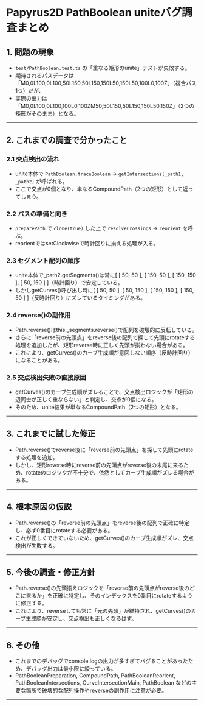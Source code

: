 # Papyrus2D PathBoolean uniteバグ調査まとめ

## 1. 問題の現象

- `test/PathBoolean.test.ts` の「重なる矩形のunite」テストが失敗する。
- 期待されるパスデータは「M0,0L100,0L100,50L150,50L150,150L50,150L50,100L0,100Z」（複合パス1つ）だが、
- 実際の出力は「M0,0L100,0L100,100L0,100ZM50,50L150,50L150,150L50,150Z」（2つの矩形がそのまま）となる。

---

## 2. これまでの調査で分かったこと

### 2.1 交点検出の流れ

- unite本体で `PathBoolean.traceBoolean` → `getIntersections(_path1, _path2)` が呼ばれる。
- ここで交点が0個となり、単なるCompoundPath（2つの矩形）として返ってしまう。

### 2.2 パスの準備と向き

- `preparePath` で `clone(true)` した上で `resolveCrossings` → `reorient` を呼ぶ。
- reorientではsetClockwiseで時計回りに揃える処理が入る。

### 2.3 セグメント配列の順序

- unite本体で_path2.getSegments()は常に[ [ 50, 50 ], [ 150, 50 ], [ 150, 150 ], [ 50, 150 ] ]（時計回り）で安定している。
- しかしgetCurves()呼び出し時に[ [ 50, 50 ], [ 50, 150 ], [ 150, 150 ], [ 150, 50 ] ]（反時計回り）にズレているタイミングがある。

### 2.4 reverse()の副作用

- Path.reverse()はthis._segments.reverse()で配列を破壊的に反転している。
- さらに「reverse前の先頭点」をreverse後の配列で探して先頭にrotateする処理を追加したが、矩形reverse時に正しく先頭が揃わない場合がある。
- これにより、getCurves()のカーブ生成順が意図しない順序（反時計回り）になることがある。

### 2.5 交点検出失敗の直接原因

- getCurves()のカーブ生成順がズレることで、交点検出ロジックが「矩形の辺同士が正しく重ならない」と判定し、交点が0個になる。
- そのため、unite結果が単なるCompoundPath（2つの矩形）となる。

---

## 3. これまでに試した修正

- Path.reverse()でreverse後に「reverse前の先頭点」を探して先頭にrotateする処理を追加。
- しかし、矩形reverse時にreverse前の先頭点がreverse後の末尾に来るため、rotateのロジックが不十分で、依然としてカーブ生成順がズレる場合がある。

---

## 4. 根本原因の仮説

- Path.reverse()の「reverse前の先頭点」をreverse後の配列で正確に特定し、必ず0番目にrotateする必要がある。
- これが正しくできていないため、getCurves()のカーブ生成順がズレ、交点検出が失敗する。

---

## 5. 今後の調査・修正方針

- Path.reverse()の先頭揃えロジックを「reverse前の先頭点がreverse後のどこに来るか」を正確に特定し、そのインデックスを0番目にrotateするように修正する。
- これにより、reverseしても常に「元の先頭」が維持され、getCurves()のカーブ生成順が安定し、交点検出も正しくなるはず。

---

## 6. その他

- これまでのデバッグでconsole.logの出力が多すぎてバグることがあったため、デバッグ出力は最小限に絞っている。
- PathBooleanPreparation, CompoundPath, PathBooleanReorient, PathBooleanIntersections, CurveIntersectionMain, PathBoolean などの主要な箇所で破壊的な配列操作やreverseの副作用に注意が必要。

---
